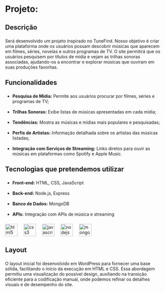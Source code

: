 <h1 align="left">Projeto:</h1>

###

<h2 align="left">Descrição</h2>

###

<p align="left">Será desenvolvido um projeto inspirado no TuneFind. Nosso objetivo é criar uma plataforma onde os usuários possam descobrir músicas que aparecem em filmes, séries, novelas e outros programas de TV. O site permitirá que os usuários pesquisem por títulos de mídia e vejam as trilhas sonoras associadas, ajudando-os a encontrar e explorar músicas que ouviram em suas produções favoritas.</p>

###

<h2 align="left">Funcionalidades</h2>

###

<p align="left"> 
<ul> 
<li><strong>Pesquisa de Mídia:</strong> Permite aos usuários procurar por filmes, séries e programas de TV;</li><br>
<li><strong>Trilhas Sonoras:</strong> Exibe listas de músicas apresentadas em cada mídia;</li><br>
<li><strong>Tendências:</strong> Mostra as músicas e mídias mais populares e pesquisadas;</li><br>
<li><strong>Perfis de Artistas:</strong> Informação detalhada sobre os artistas das músicas listadas;</li><br>
<li><strong>Integração com Serviços de Streaming:</strong> Links diretos para ouvir as músicas em plataformas como Spotify e Apple Music.</li>
</ul>
</p>

###

<h2 align="left">Tecnologias que pretendemos utilizar</h2>

###

<p align="left">
<ul>
<li><strong>Front-end:</strong> HTML, CSS, JavaScript</li><br>
<li><strong>Back-end:</strong> Node.js, Express</li><br>
<li><strong>Banco de Dados:</strong> MongoDB</li><br>
<li><strong>APIs:</strong> Integração com APIs de música e streaming</li>
</ul>
</p>

###

<div align="left">
  <img src="https://cdn.jsdelivr.net/gh/devicons/devicon/icons/html5/html5-original.svg" height="40" alt="html5 logo"  />
  <img width="12" />
  <img src="https://cdn.jsdelivr.net/gh/devicons/devicon/icons/css3/css3-original.svg" height="40" alt="css3 logo"  />
  <img width="12" />
  <img src="https://cdn.jsdelivr.net/gh/devicons/devicon/icons/javascript/javascript-original.svg" height="40" alt="javascript logo"  />
  <img width="12" />
  <img src="https://cdn.jsdelivr.net/gh/devicons/devicon/icons/nodejs/nodejs-original.svg" height="40" alt="nodejs logo"  />
  <img width="12" />
  <img src="https://cdn.jsdelivr.net/gh/devicons/devicon/icons/mongodb/mongodb-original.svg" height="40" alt="mongodb logo"  />
</div>

<h2 align="left">Layout</h2>

###

<p align="left">O layout inicial foi desenvolvido em WordPress para fornecer uma base sólida, facilitando o início da execução em HTML e CSS. Essa abordagem permitiu uma visualização do possível design, auxiliando na transição eficiente para a codificação manual, onde podemos refinar os detalhes visuais e de desempenho do site.</p>


###
